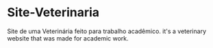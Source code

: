 # Site-Veterinaria
Site de uma Veterinária feito para trabalho acadêmico.
it's a veterinary website that was made for academic work.
